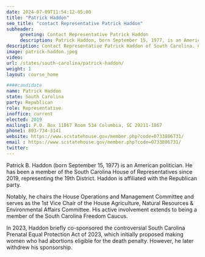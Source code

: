 ```yaml
---
date: 2024-07-09T11:54:12-05:00
title: "Patrick Haddon"
seo_title: "contact Representative Patrick Haddon"
subheader:
     greeting: Contact Representative Patrick Haddon
     description: Patrick Haddon, born September 15, 1977, is an American politician from the Republican Party. He serves as a member of the South Carolina House of Representatives, representing District 19. He assumed office in 2019.
description: Contact Representative Patrick Haddon of South Carolina. Contact information for Patrick Haddon includes email address, phone number, and mailing address.
image: patrick-haddon.jpeg
video:
url: /states/south-carolina/patrick-haddon/
weight: 1
layout: course_home

####candidate
name: Patrick Haddon
state: South Carolina
party: Republican
role: Representative
inoffice: current
elected: 2019
mailing1: P.O. Box 11867 Room 534 Columbia, SC 29211-1867
phone1: 803-734-3141
website: https://www.scstatehouse.gov/member.php?code=0733806731/
email : https://www.scstatehouse.gov/member.php?code=0733806731/
twitter: 
---
```

Patrick B. Haddon (born September 15, 1977) is an American politician. He has been a member of the South Carolina House of Representatives since 2019, representing the 19th District. Haddon is affiliated with the Republican party.

Notably, he chairs the House Operations and Management Committee and serves as the 1st Vice Chair of the House Agriculture, Natural Resources & Environmental Affairs Committee. His active involvement extends to being a member of the South Carolina Freedom Caucus.

In 2023, Haddon briefly co-sponsored the controversial South Carolina Prenatal Equal Protection Act of 2023, which initially proposed making women who had abortions eligible for the death penalty. However, he later withdrew his sponsorship.
